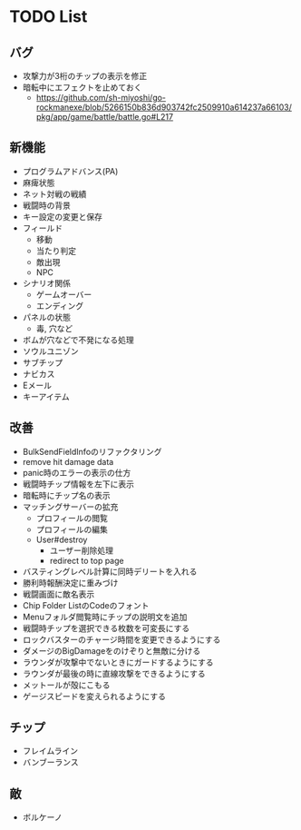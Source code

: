 # TODO List

## バグ

- 攻撃力が3桁のチップの表示を修正
- 暗転中にエフェクトを止めておく
  - https://github.com/sh-miyoshi/go-rockmanexe/blob/5266150b836d903742fc2509910a614237a66103/pkg/app/game/battle/battle.go#L217

## 新機能

- プログラムアドバンス(PA)
- 麻痺状態
- ネット対戦の戦績
- 戦闘時の背景
- キー設定の変更と保存
- フィールド
  - 移動
  - 当たり判定
  - 敵出現
  - NPC
- シナリオ関係
  - ゲームオーバー
  - エンディング
- パネルの状態
  - 毒, 穴など
- ボムが穴などで不発になる処理
- ソウルユニゾン
- サブチップ
- ナビカス
- Eメール
- キーアイテム

## 改善

- BulkSendFieldInfoのリファクタリング
- remove hit damage data
- panic時のエラーの表示の仕方
- 戦闘時チップ情報を左下に表示
- 暗転時にチップ名の表示
- マッチングサーバーの拡充
  - プロフィールの閲覧
  - プロフィールの編集
  - User#destroy
    - ユーザー削除処理
    - redirect to top page
- バスティングレベル計算に同時デリートを入れる
- 勝利時報酬決定に重みづけ
- 戦闘画面に敵名表示
- Chip Folder ListのCodeのフォント
- Menuフォルダ閲覧時にチップの説明文を追加
- 戦闘時チップを選択できる枚数を可変長にする
- ロックバスターのチャージ時間を変更できるようにする
- ダメージのBigDamageをのけぞりと無敵に分ける
- ラウンダが攻撃中でないときにガードするようにする
- ラウンダが最後の時に直線攻撃をできるようにする
- メットールが殻にこもる
- ゲージスピードを変えられるようにする

## チップ

- フレイムライン
- バンブーランス

## 敵

- ボルケーノ
